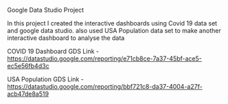 Google Data Studio Project

In this project I created the interactive dashboards using Covid 19 data set and google data studio. also used USA Population data set to make another interactive dashboard to analyse the data

COVID 19 Dashboard GDS Link - https://datastudio.google.com/reporting/e71cb8ce-7a37-45bf-ace5-ec5e56fb4d3c

USA Population GDS Link  - https://datastudio.google.com/reporting/bbf721c8-da37-4004-a27f-acb47de8a519
